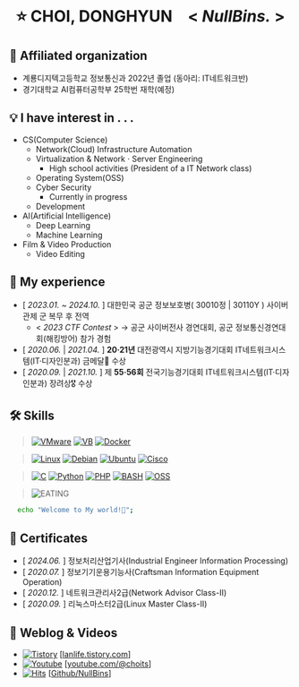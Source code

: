<div align="center">
  <h1>⭐ CHOI, DONGHYUN &ensp; < <i>NullBins.</i> ></h1>
</div>

## 📍 Affiliated organization
- 계룡디지텍고등학교 정보통신과 2022년 졸업 (동아리: IT네트워크반)
- 경기대학교 AI컴퓨터공학부 25학번 재학(예정)

## 💡 I have interest in . . .
- CS(Computer Science)
  - Network(Cloud) Infrastructure Automation
  - Virtualization & Network · Server Engineering
    - High school activities (President of a IT Network class)
  - Operating System(OSS)
  - Cyber Security
    - Currently in progress
  - Development
- AI(Artificial Intelligence)
  - Deep Learning
  - Machine Learning
- Film & Video Production
  - Video Editing

## 🎇 My experience
- [ *2023.01. ~ 2024.10.* ] 대한민국 공군 정보보호병( 30010정 | 30110Y ) 사이버관제 군 복무 후 전역
  * < *2023 CTF Contest* > → 공군 사이버전사 경연대회, 공군 정보통신경연대회(해킹방어) 참가 경험
- [ *2020.06.* | *2021.04.* ] **20·21년** 대전광역시 지방기능경기대회 IT네트워크시스템(IT·디자인분과) 금메달🥇 수상
- [ *2020.09.* | *2021.10.* ] 제 **55·56회** 전국기능경기대회 IT네트워크시스템(IT·디자인분과) 장려상🎖 수상

## 🛠 Skills
> [![VMware](https://img.shields.io/badge/VMware-607078.svg?&style=for-the-badge&logo=vmware&logoColor=white)](https://www.vmware.com/)
> [![VB](https://img.shields.io/badge/VirtualBox-2F61B4.svg?&style=for-the-badge&logo=VirtualBox&logoColor=white)](https://www.virtualbox.org/)
> [![Docker](https://img.shields.io/badge/Docker-2496ED.svg?&style=for-the-badge&logo=Docker&logoColor=white)](https://www.docker.com/)

> [![Linux](https://img.shields.io/badge/Linux-FCC624.svg?&style=for-the-badge&logo=Linux&logoColor=white)](https://www.kernel.org/)
> [![Debian](https://img.shields.io/badge/Debian-A81D33.svg?&style=for-the-badge&logo=Debian&logoColor=white)](https://www.debian.org/)
> [![Ubuntu](https://img.shields.io/badge/Ubuntu-E95420.svg?&style=for-the-badge&logo=Ubuntu&logoColor=white)](https://ubuntu.com/)
> [![Cisco](https://img.shields.io/badge/Cisco-1BA0D7.svg?&style=for-the-badge&logo=Cisco&logoColor=white)](https://www.cisco.com/)

> [![C](https://img.shields.io/badge/C-A8B9CC.svg?&style=for-the-badge&logo=C&logoColor=white)](https://learn.microsoft.com/ko-kr/cpp/c-language/c-language-reference?view=msvc-170)
> [![Python](https://img.shields.io/badge/Python-3776AB.svg?&style=for-the-badge&logo=Python&logoColor=white)](https://www.python.org/)
> [![PHP](https://img.shields.io/badge/PHP-777BB4.svg?&style=for-the-badge&logo=PHP&logoColor=white)](https://www.php.net/)
> [![BASH](https://img.shields.io/badge/Bash_Shell-4EAA25.svg?&style=for-the-badge&logo=GNUBash&logoColor=white)](https://www.gnu.org/software/bash/)
> [![OSS](https://img.shields.io/badge/OSS-DD0700.svg?&style=for-the-badge&logo=Opensourceinitiative&logoColor=white)](https://www.oss.kr/)

> ![EATING](https://img.shields.io/badge/I'M_EATING_VERY_WELL-000000.svg?&style=social&logoColor=white)

```bash
  echo "Welcome to My world!🥰";
```

## 📜 Certificates
- [ *2024.06.* ] 정보처리산업기사(Industrial Engineer Information Processing)
- [ *2020.07.* ] 정보기기운용기능사(Craftsman Information Equipment Operation)
- [ *2020.12.* ] 네트워크관리사2급(Network Advisor Class-II)
- [ *2020.09.* ] 리눅스마스터2급(Linux Master Class-II)

## 💾 Weblog & Videos
- [![Tistory](https://img.shields.io/badge/TISTORY-EC4815.svg?&style=flat&logo=Tistory&logoColor=white)](https://lanlife.tistory.com/) [[lanlife.tistory.com]]
- [![Youtube](https://img.shields.io/badge/YOUTUBE-FF0000.svg?&style=flat&logo=youtube&logoColor=white)](https://youtube.com/@choits) [[youtube.com/@choits]]
- [![Hits](https://hits.seeyoufarm.com/api/count/incr/badge.svg?url=https%3A%2F%2Fgithub.com%2FNullBins&count_bg=%23B2DDE6&title_bg=%23299ABE&icon=github.svg&icon_color=%23FFFFFF&title=VISITOR&edge_flat=false)](https://github.com/NullBins) [[Github/NullBins]]

[lanlife.tistory.com]: <https://lanlife.tistory.com/>
[youtube.com/@choits]: <https://youtube.com/@choits>
[Github/NullBins]: <https://github.com/NullBins>
